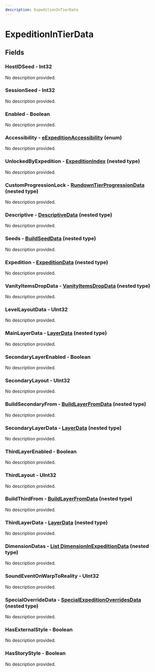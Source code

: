 ```yaml
---
description: ExpeditionInTierData
---
```


# ExpeditionInTierData



## Fields

### HostIDSeed - Int32

No description provided.

### SessionSeed - Int32

No description provided.

### Enabled - Boolean

No description provided.

### Accessibility - [eExpeditionAccessibility](../enum-types.md#eexpeditionaccessibility) (enum)

No description provided.

### UnlockedByExpedition - [ExpeditionIndex](expeditionindex.md) (nested type)

No description provided.

### CustomProgressionLock - [RundownTierProgressionData](rundowntierprogressiondata.md) (nested type)

No description provided.

### Descriptive - [DescriptiveData](descriptivedata.md) (nested type)

No description provided.

### Seeds - [BuildSeedData](buildseeddata.md) (nested type)

No description provided.

### Expedition - [ExpeditionData](expeditiondata.md) (nested type)

No description provided.

### VanityItemsDropData - [VanityItemsDropData](vanityitemsdropdata.md) (nested type)

No description provided.

### LevelLayoutData - UInt32

No description provided.

### MainLayerData - [LayerData](layerdata.md) (nested type)

No description provided.

### SecondaryLayerEnabled - Boolean

No description provided.

### SecondaryLayout - UInt32

No description provided.

### BuildSecondaryFrom - [BuildLayerFromData](buildlayerfromdata.md) (nested type)

No description provided.

### SecondaryLayerData - [LayerData](layerdata.md) (nested type)

No description provided.

### ThirdLayerEnabled - Boolean

No description provided.

### ThirdLayout - UInt32

No description provided.

### BuildThirdFrom - [BuildLayerFromData](buildlayerfromdata.md) (nested type)

No description provided.

### ThirdLayerData - [LayerData](layerdata.md) (nested type)

No description provided.

### DimensionDatas - [List DimensionInExpeditionData](dimensioninexpeditiondata.md) (nested type)

No description provided.

### SoundEventOnWarpToReality - UInt32

No description provided.

### SpecialOverrideData - [SpecialExpeditionOverridesData](specialexpeditionoverridesdata.md) (nested type)

No description provided.

### HasExternalStyle - Boolean

No description provided.

### HasStoryStyle - Boolean

No description provided.
